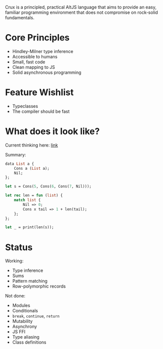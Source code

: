 
Crux is a principled, practical AltJS language that aims to provide an easy, familiar programming environment that
does not compromise on rock-solid fundamentals.

# Core Principles

* Hindley-Milner type inference
* Accessible to humans
* Small, fast code
* Clean mapping to JS
* Solid asynchronous programming

# Feature Wishlist

* Typeclasses
* The compiler should be fast

# What does it look like?

Current thinking here: [link](https://github.com/andyfriesen/Crux/wiki/Syntax-Strawman)

Summary:

```ocaml
data List a {
    Cons a (List a);
    Nil;
};

let s = Cons(5, Cons(6, Cons(7, Nil)));

let rec len = fun (list) {
    match list {
        Nil => 0;
        Cons x tail => 1 + len(tail);
    };
};

let _ = print(len(s));
```

# Status

Working:

* Type inference
* Sums
* Pattern matching
* Row-polymorphic records

Not done:

* Modules
* Conditionals
* `break`, `continue`, `return`
* Mutability
* Asynchrony
* JS FFI
* Type aliasing
* Class definitions
